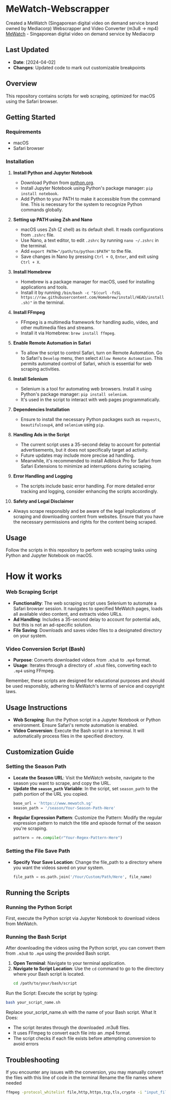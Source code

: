 # MeWatch-Webscrapper
Created a MeWatch (Singaporean digital video on demand service brand owned by Mediacorp) Webscrapper and Video Converter (m3u8 -> mp4)
[MeWatch](https://www.mewatch.sg) - Singaporean digital video on demand service by Mediacorp

## Last Updated
- **Date**: [2024-04-02]
- **Changes**: Updated code to mark out customizable breakpoints


## Overview
This repository contains scripts for web scraping, optimized for macOS using the Safari browser.

## Getting Started

### Requirements
- macOS
- Safari browser

### Installation

1. **Install Python and Jupyter Notebook**
   - Download Python from [python.org](https://www.python.org/downloads/).
   - Install Jupyter Notebook using Python's package manager: `pip install notebook`.
   - Add Python to your PATH to make it accessible from the command line. This is necessary for the system to recognize Python commands globally.

2. **Setting up PATH using Zsh and Nano**
   - macOS uses Zsh (Z shell) as its default shell. It reads configurations from `.zshrc` file.
   - Use Nano, a text editor, to edit `.zshrc` by running `nano ~/.zshrc` in the terminal.
   - Add `export PATH="/path/to/python:$PATH"` to the file.
   - Save changes in Nano by pressing `Ctrl + O`, `Enter`, and exit using `Ctrl + X`.

3. **Install Homebrew**
   - Homebrew is a package manager for macOS, used for installing applications and tools.
   - Install it by running `/bin/bash -c "$(curl -fsSL https://raw.githubusercontent.com/Homebrew/install/HEAD/install.sh)"` in the terminal.

4. **Install FFmpeg**
   - FFmpeg is a multimedia framework for handling audio, video, and other multimedia files and streams.
   - Install it via Homebrew: `brew install ffmpeg`.
  
5. **Enable Remote Automation in Safari**
   - To allow the script to control Safari, turn on Remote Automation. Go to Safari's `Develop` menu, then select `Allow Remote Automation`. This permits automated control of Safari, which is essential for web scraping activities.

6. **Install Selenium**
   - Selenium is a tool for automating web browsers. Install it using Python's package manager: `pip install selenium`.
   - It's used in the script to interact with web pages programmatically.

7. **Dependencies Installation**
   - Ensure to install the necessary Python packages such as `requests`, `beautifulsoup4`, and `selenium` using `pip`.
  
8. **Handling Ads in the Script**
   - The current script uses a 35-second delay to account for potential advertisements, but it does not specifically target ad activity.
   - Future updates may include more precise ad handling.
   - Meanwhile, it's recommended to install Adblock Pro for Safari from Safari Extensions to minimize ad interruptions during scraping.

9. **Error Handling and Logging**
   - The scripts include basic error handling. For more detailed error tracking and logging, consider enhancing the scripts accordingly.

10. **Safety and Legal Disclaimer**
   - Always scrape responsibly and be aware of the legal implications of scraping and downloading content from websites. Ensure that you have the necessary permissions and rights for the content being scraped.

## Usage
Follow the scripts in this repository to perform web scraping tasks using Python and Jupyter Notebook on macOS.


# How it works
### Web Scraping Script
- **Functionality**: The web scraping script uses Selenium to automate a Safari browser session. It navigates to specified MeWatch pages, loads all available video content, and extracts video URLs.
- **Ad Handling**: Includes a 35-second delay to account for potential ads, but this is not an ad-specific solution.
- **File Saving**: Downloads and saves video files to a designated directory on your system.

### Video Conversion Script (Bash)
- **Purpose**: Converts downloaded videos from `.m3u8` to `.mp4` format.
- **Usage**: Iterates through a directory of `.m3u8` files, converting each to `.mp4` using FFmpeg.

Remember, these scripts are designed for educational purposes and should be used responsibly, adhering to MeWatch's terms of service and copyright laws.

## Usage Instructions
- **Web Scraping**: Run the Python script in a Jupyter Notebook or Python environment. Ensure Safari's remote automation is enabled.
- **Video Conversion**: Execute the Bash script in a terminal. It will automatically process files in the specified directory.


## Customization Guide

### Setting the Season Path
- **Locate the Season URL**: Visit the MeWatch website, navigate to the season you want to scrape, and copy the URL.
- **Update the `season_path` Variable**: In the script, set `season_path` to the path portion of the URL you copied.
  ```python
  base_url = 'https://www.mewatch.sg'
  season_path = '/season/Your-Season-Path-Here'
- **Regular Expression Pattern**: Customize the Pattern: Modify the regular expression pattern to match the title and episode format of the season you're scraping.
  ```python
  pattern = re.compile(r"Your-Regex-Pattern-Here")

### Setting the File Save Path
- **Specify Your Save Location**: Change the file_path to a directory where you want the videos saved on your system.
  ```python
  file_path = os.path.join('/Your/Custom/Path/Here', file_name)

## Running the Scripts

### Running the Python Script
First, execute the Python script via Jupyter Notebook to download videos from MeWatch.


### Running the Bash Script
After downloading the videos using the Python script, you can convert them from `.m3u8` to `.mp4` using the provided Bash script.

1. **Open Terminal**: Navigate to your terminal application.
2. **Navigate to Script Location**: Use the `cd` command to go to the directory where your Bash script is located.
   ```bash
   cd /path/to/your/bash/script

Run the Script: Execute the script by typing:
   ```bash
   bash your_script_name.sh
```
Replace your_script_name.sh with the name of your Bash script.
What It Does:
- The script iterates through the downloaded .m3u8 files.
- It uses FFmpeg to convert each file into an .mp4 format.
- The script checks if each file exists before attempting conversion to avoid errors

## Troubleshooting
If you encounter any issues with the conversion, you may manually convert the files with this line of code in the terminal
Rename the file names where needed
```bash
ffmpeg -protocol_whitelist file,http,https,tcp,tls,crypto -i "input_file.m3u8" -bsf:a aac_adtstoasc -vcodec copy -c copy -crf 50 "output_file.mp4"



